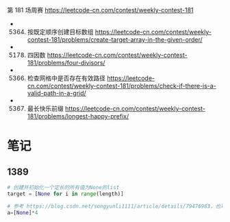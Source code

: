 
第 181 场周赛 https://leetcode-cn.com/contest/weekly-contest-181
- 5364. 按既定顺序创建目标数组 https://leetcode-cn.com/contest/weekly-contest-181/problems/create-target-array-in-the-given-order/
- 5178. 四因数 https://leetcode-cn.com/contest/weekly-contest-181/problems/four-divisors/
- 5366. 检查网格中是否存在有效路径 https://leetcode-cn.com/contest/weekly-contest-181/problems/check-if-there-is-a-valid-path-in-a-grid/
- 5367. 最长快乐前缀 https://leetcode-cn.com/contest/weekly-contest-181/problems/longest-happy-prefix/

# 笔记

## 1389

```py
# 创建并初始化一个定长的所有值为None的list
target = [None for i in range(length)]

# 参考 https://blog.csdn.net/songyunli1111/article/details/79476983，也可以用
a=[None]*4
```
